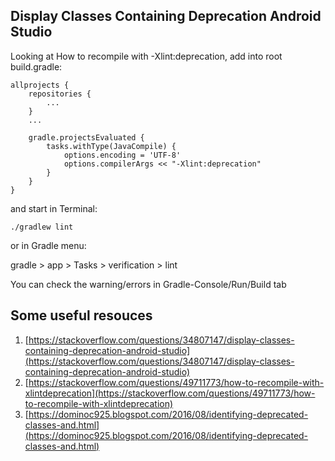 
Display Classes Containing Deprecation Android Studio
--------------------------------------------------------------------------

Looking at How to recompile with -Xlint:deprecation, add into root build.gradle:

```
allprojects {
	repositories {
		...
	}
    ...
    
    gradle.projectsEvaluated {
        tasks.withType(JavaCompile) {
            options.encoding = 'UTF-8'
            options.compilerArgs << "-Xlint:deprecation"
        }
    }
}
```

and start in Terminal:

```
./gradlew lint
```

or in Gradle menu:

gradle > app > Tasks > verification > lint

You can check the warning/errors in Gradle-Console/Run/Build tab


Some useful resouces
------------------------------------
1. [https://stackoverflow.com/questions/34807147/display-classes-containing-deprecation-android-studio](https://stackoverflow.com/questions/34807147/display-classes-containing-deprecation-android-studio)
2. [https://stackoverflow.com/questions/49711773/how-to-recompile-with-xlintdeprecation](https://stackoverflow.com/questions/49711773/how-to-recompile-with-xlintdeprecation)
3. [https://dominoc925.blogspot.com/2016/08/identifying-deprecated-classes-and.html](https://dominoc925.blogspot.com/2016/08/identifying-deprecated-classes-and.html)






